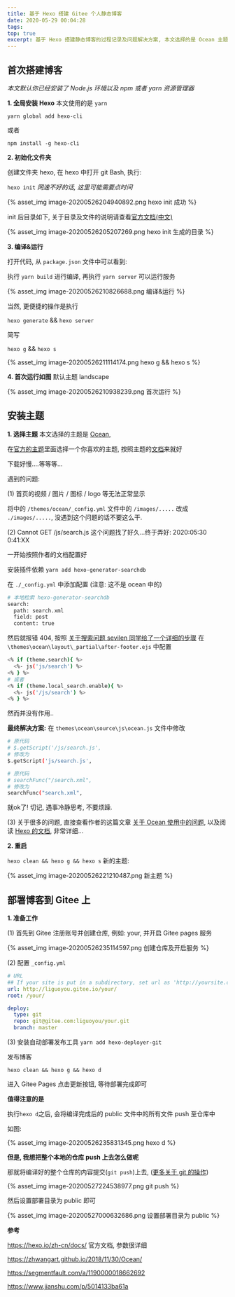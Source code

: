 ```yaml
---
title: 基于 Hexo 搭建 Gitee 个人静态博客
date: 2020-05-29 00:04:28
tags:
top: true
excerpt: 基于 Hexo 搭建静态博客的过程记录及问题解决方案, 本文选择的是 Ocean 主题
---
```


## 首次搭建博客

_本文默认你已经安装了 Node.js 环境以及 npm 或者 yarn 资源管理器_

**1. 全局安装 Hexo** 本文使用的是 `yarn`

`yarn global add hexo-cli`

或者

`npm install -g hexo-cli`

**2. 初始化文件夹**

创建文件夹 hexo, 在 hexo 中打开 git Bash, 执行:

`hexo init` _网速不好的话, 这里可能需要点时间_

{% asset_img image-20200526204940892.png hexo init 成功 %}

init 后目录如下, 关于目录及文件的说明请查看[官方文档(中文)](https://hexo.io/zh-cn/docs/)

{% asset_img image-20200526205207269.png hexo init 生成的目录 %}

**3. 编译&运行**

打开代码, 从 `package.json` 文件中可以看到:

执行 `yarn build` 进行编译, 再执行 `yarn server` 可以运行服务

{% asset_img image-20200526210826688.png 编译&运行 %}

当然, 更便捷的操作是执行

`hexo generate` && `hexo server`

简写

`hexo g` && `hexo s`

{% asset_img image-20200526211114174.png hexo g && hexo s %}

**4. 首次运行如图** 默认主题 landscape

{% asset_img image-20200526210938239.png 首次运行 %}

## 安装主题

**1. 选择主题** 本文选择的主题是 [Ocean](https://zhwangart.github.io/),

在[官方的主题](https://hexo.io/themes/)里面选择一个你喜欢的主题, 按照主题的[文档](https://zhwangart.github.io/2018/11/30/Ocean/)来就好

下载好慢....等等等...

遇到的问题:

(1) 首页的视频 / 图片 / 图标 / logo 等无法正常显示

将中的 `/themes/ocean/_config.yml` 文件中的 `/images/.....` 改成 `./images/.....`, 没遇到这个问题的话不要这么干.

(2) Cannot GET /js/search.js 这个问题找了好久...终于弄好: 2020:05:30 0:41:XX

一开始按照作者的文档配置好

安装插件依赖
`yarn add hexo-generator-searchdb`

在 `./_config.yml` 中添加配置 (注意: 这不是 ocean 中的)
```bash
# 本地检索 hexo-generator-searchdb
search:
  path: search.xml
  field: post
  content: true
```

然后就报错 404, 按照 [关于搜索问题 sevilen 同学给了一个详细的步骤](https://github.com/zhwangart/gitalk/issues/7)
在 `\themes\ocean\layout\_partial\after-footer.ejs` 中配置
```bash
<% if (theme.search){ %>
  <%- js('js/search') %>
<% } %>
# 或者
<% if (theme.local_search.enable){ %>
  <%- js('/js/search') %>
<% } %>
```
然而并没有作用..

**最终解决方案:**
在 `themes\ocean\source\js\ocean.js` 文件中修改
```bash
# 原代码
# $.getScript('/js/search.js',
# 修改为
$.getScript('js/search.js',

# 原代码
# searchFunc("/search.xml",
# 修改为
searchFunc("search.xml",
```
就ok了! 切记, 遇事冷静思考, 不要烦躁.

(3) 关于很多的问题, 直接查看作者的这篇文章 [关于 Ocean 使用中的问题](https://zhwangart.github.io/2019/07/02/Ocean-Issues/), 以及阅读 [Hexo 的文档](https://hexo.io/zh-cn/docs/), 非常详细...

**2. 重启**

`hexo clean && hexo g && hexo s` 新的主题:

{% asset_img image-20200526221210487.png 新主题 %}

## 部署博客到 Gitee 上

**1. 准备工作**

(1) 首先到 Gitee 注册账号并创建仓库, 例如: your, 并开启 Gitee pages 服务

{% asset_img image-20200526235114597.png 创建仓库及开启服务 %}

(2) 配置 `_config.yml`

```yml
# URL
## If your site is put in a subdirectory, set url as 'http://yoursite.com/child' and root as '/child/'
url: http://liguoyou.gitee.io/your/
root: /your/
```

```yml
deploy:
  type: git
  repo: git@gitee.com:liguoyou/your.git
  branch: master
```

(3) 安装自动部署发布工具
`yarn add hexo-deployer-git`

发布博客

`hexo clean && hexo g && hexo d`

进入 Gitee Pages 点击更新按钮, 等待部署完成即可

**值得注意的是**

执行`hexo d`之后, 会将编译完成后的 public 文件中的所有文件 push 至仓库中

如图:

{% asset_img image-20200526235831345.png hexo d %}

**但是, 我想把整个本地的仓库 push 上去怎么做呢**

那就将编译好的整个仓库的内容提交(`git push`)上去, ([更多关于 git 的操作]())

{% asset_img image-20200527224538977.png git push %}

然后设置部署目录为 public 即可

{% asset_img image-20200527000632686.png 设置部署目录为 public %}

**参考**

https://hexo.io/zh-cn/docs/ 官方文档, 参数很详细

https://zhwangart.github.io/2018/11/30/Ocean/

https://segmentfault.com/a/1190000018662692

https://www.jianshu.com/p/5014133ba61a
